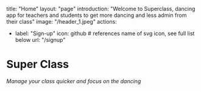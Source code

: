 title: "Home"
layout: "page"
introduction: "Welcome to Superclass, dancing app for teachers and students to get more dancing and less admin from their class"
image: "/header_1.jpeg"
actions:
  - label: "Sign-up"
    icon: github  # references name of svg icon, see full list below
    url: "/signup"


# Super Class 

_Manage your class quicker and focus on the dancing_


